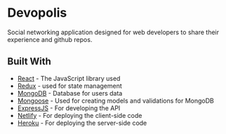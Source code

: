# Devopolis

Social networking application designed for web developers to share their experience and github repos.

## Built With

* [React](https://reactjs.org/) - The JavaScript library used
* [Redux](https://redux.js.org/) - used for state management
* [MongoDB](https://www.mongodb.com/) - Database for users data
* [Mongoose](https://mongoosejs.com/) - Used for creating models and validations for MongoDB
* [ExpressJS](https://expressjs.com/) - For developing the API
* [Netlify](https://www.netlify.com/) - For deploying the client-side code
* [Heroku](https://www.heroku.com/) - For deploying the server-side code
